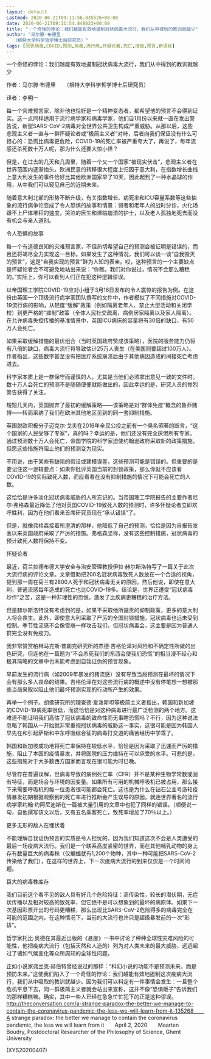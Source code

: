 ```yaml
---
layout: default
Lastmod: 2020-06-21T09:11:56.835526+00:00
date: 2020-06-21T09:11:54.848023+00:00
title: "一个奇怪的悖论：我们越能有效地遏制冠状病毒大流行，我们从中得到的教训就越少"
author: "马尔滕·布德里
　　（根特大学科学哲学博士后研究员）"
tags: [冠状病毒,COVID,预测,病毒,流行病,怀疑论者,死亡,措施,预言,新语丝]
---
```


一个奇怪的悖论：我们越能有效地遏制冠状病毒大流行，我们从中得到的教训就越少

作者：马尔滕·布德里　　（根特大学科学哲学博士后研究员）

译者：李明一

每一个灾难预言家，除非他也恰好是一个精神变态者，都希望他的预言不会得到证实。这一点同样适用于流行病学家和病毒学家，他们自1月份以来就一直在发出警告说，新型SARS-CoV-2病毒对全世界公共卫生构成严重威胁。从那以后，这些悲观主义者一直与一群怀疑论者或“极简主义者”对峙，后者向我们保证没有什么可担心的：恐慌比病毒更危险，COVID-19的死亡率被严重夸大了，再说了，每年流感还杀死数十万人呢，那为什么还要大惊小怪？

但是，在过去的几天和几周里，随着一个又一个国家“被现实伏击”，悲观主义者在世界范围内逐渐抬头。欧洲民意的转移很大程度上归因于意大利，在指数增长曲线上意大利发生的事件恰好比其他欧洲国家早了10天，因此起到了一种水晶球的作用，从中我们可以窥见自己的近期未来。

随着意大利北部的形势不断升级，有关指数增长、病死率和ICU容量系数等这些抽象的流行病争论变成了令人恐惧的故事和情景：弱者和老年人的战时分诊，火化场跟不上尸体堆积的速度，哭泣的医生和濒临崩溃的护士，以及老人孤独地死去而没有机会与亲人道别。

令人恐惧的故事

每一个有道德良知的灾难预言家，不但热切希望自己的预测会被证明是错误的，而且还将竭尽全力实现这一目标。如果发生了这种情况，我们可以谈一谈“自我毁灭的预言”，这是“自我实现的预言”鲜为人知的表亲。哎，这种预言的一个主要缺点是怀疑论者会不可避免地站出来说：“你瞧，我们对你说过，情况不会那么糟糕的。”实际上，你可以看到人们正在犯这种逻辑谬误。

以帝国理工学院COVID-19应对小组于3月16日发布的令人震惊的报告为例。在这份由英国一个顶级流行病学家团队撰写的文件中，作者模拟了不同措施对COVID-19流行病的影响，从轻度“缓解”政策（例如隔离老年人、禁止大型活动和关闭学校）到更严格的“抑制”政策（全体人民社交疏离、病例居家隔离以及家人隔离）。在允许病毒失控传播的基准情景中，英国ICU病床的容量将有30倍的缺口，有50万人会死亡。

如果采取缓解措施的最优组合（当时英国政府赞成该策略），医院的服务能力仍将有八倍的缺口，病毒大流行将导致估计25万人丧生（在美国则要超过100万人）。作者指出，这些数字甚至没有把医疗系统崩溃后由于其他病因造成的间接死亡考虑进去。

科学家本质上是一群保守而谨慎的人，尤其是当他们必须拿出意见一致的文件时。数十万人会死亡的预测不是随随便便就能做出的，因此幸运的是，研究人员的惨烈警告获得了关注。

短短几天内，英国抛弃了最初的缓解策略——该策略是对“群体免疫”概念的鲁莽赌博——转而采纳了我们在欧洲其他地区见到的同一套抑制措施。

英国脱欧积极分子迈克尔·戈夫在2016年全民公投之前有一个臭名昭著的断言，“这个国家的人民受够了专家”，真的吗？幸运的是，他们还没有完全厌倦所有专家。通过预测数十万人会死亡，帝国学院的科学家迫使约翰逊政府采取新的政策措施，但愿这些措施将阻止他们的预测变为现实。

不用说，由于某些有缺陷的假设或建模误差，这些预测可能是错误的。但重要的是要记住这一逻辑要点：如果你批评英国当前的封锁政策，那么你就不应该看COVID-19的实际致死人数，而应看看在没有抑制措施的情况下可能会死亡的人数。

这恰恰是许多淡化冠状病毒威胁的人所忘记的。当帝国理工学院报告的主要作者尼尔·弗格森最近降低了他对英国COVID-19致死人数的预测时，许多怀疑论者立即欢呼胜利，因为在他们看来首席研究员现在“承认错误”了。

但是，就像弗格森接着所澄清的那样，他降低了自己的预测，恰恰是因为自报告发表以来英国政府采取了严厉的措施。弗格森坚称，没有这些控制措施，冠状病毒的预计致死人数将保持不变。

怀疑论者

最近，荷兰拉德布德大学安全与治安管理教授伊拉·赫尔斯洛特写了一篇关于此次大流行病的评论文章。文章借助把200名冠状病毒致死人数放在一个合适的视角，提到那一周在荷兰有2800人死于和冠状病毒无关的原因。然后他说，即使在意大利，普通流感每年造成的死亡也比COVID-19多。结论是，世界正遭受“冠状病毒炒作”之苦，这是一种非理性的恐慌，激发了比疾病更糟糕的治疗方法。

但是赫尔斯洛特没有考虑到的是，如果不采取他所谴责的抑制政策，更多的意大利人将会丧生。此外，即使意大利采取了严厉的全国封锁措施，冠状病毒也远未受到控制。季节性流感不会像雪崩一样攻击我们，但冠状病毒会，这主要是因为普通人群完全没有免疫力。

我非常赞赏柏林马克斯·普朗克研究所的杰德·吉格伦泽对风险和不确定性所做的出色研究，但连他在一篇题为“不会杀死我们的东西会使我们恐慌”的相当漫不经心和极其简略的文章中也未能考虑到自我证伪的预言现象。

早前发生的流行病（如2009年暴发的猪流感）没有导致当局预测在最坏的情况下会有那么多人丧命的结果。吉格伦泽在对这些流行病的概述中没有停笔想一想被那些当局采取以阻止他们最坏预测实现的行动所产生的效果。

再举一个例子。胡佛研究所的理查德·爱泼斯坦等极简主义者指出，韩国和新加坡的COVID-19病死率很低，而这恰恰是对这种病毒进行最广泛检测的两个地方。这难道不能证明我们高估了冠状病毒的致命性而无事瞎恐慌吗？不行，因为这种说法忽略了韩国从一开始就非常重视冠状病毒的威胁这一事实，这很可能是因为韩国人早先在和引起萨斯和中东呼吸综合征的病毒打交道的痛苦经历中学乖了。

韩国和新加坡成功地将死亡率保持在较低水平，恰恰是因为采取了迅速而严厉的措施，阻止了本国的疫情暴发，并将医院的压力维持在可以承受的水平。可悲的是，这些措施对于大多数西方国家而言现在很可能为时已晚。

尽管存在普遍误解，但病毒导致的病例死亡率（CFR）并不是某种生物学常数或固有特征，而是场合与环境的因变量。如果所有可用的机械呼吸机已被占用，那么接下来需要呼吸机的每一位患者很可能都会死亡。这也是为什么在钻石公主号游轮疫情暴发初期根据观察到的死亡率进行推断会产生误导的原因，就连世界著名的流行病学家约翰·约阿尼迪斯在一篇被大量引用的文章中也犯了同样的错误。（顺便说一句，自他撰写该文以后，又有五名乘客死亡，致死率增加了70％以上。）

更多无形的敌人在埋伏着

不能理解自我证伪预言的实质是令人担忧的，因为我们知道这次不会是人类遭受的最后一场疫病大流行。我们是一个联系高度紧密的世界，而在其他哺乳动物的身上存有数量巨大的病毒株（仅蝙蝠就有1,200个物种，其中一种可能把SARS-CoV-2传染给了我们），在这样的世界上，下一次疫病大流行的到来仅仅是一个时间问题。

巨大的病毒株库存

我们目前这个看不见的敌人具有好几个危险特征：高传染性，较长的潜伏期，无症状传播以及相对较高的致死率，但它绝不是可以想象到的最坏的病原体。如果下一次基因彩票开出的号码更糟糕，那么出现比SARS-CoV-2危险得多的病毒完全在可能的范围之内。在这种情况下，当前的大流行也许只是超级暴发前的一次“彩排”。

哲学家托比·奥德在其最近出版的《悬崖》一书中讨论了种种全球性灾难风险的可能性，他把疫病大流行（包括天然和人造的）列为对人类未来的最大威胁，远远超过了诸如气候变化等众所周知的全球性问题。

正如小说家弗兰克·赫伯特曾经说过的那样：“科幻小说的功能不是预测未来，而是预防未来。”这使我们陷入了一个奇怪的悖论：我们越能有效地遏制这次疫病大流行，我们从中吸取的教训就越少。因为我们可以料定有一件事情会发生：一旦整个危机平息下去，同一群极简主义者就会站出来宣称，这并不像“恐惧贩子”告诉我们的那样糟糕嘛。确实，其中一些人已经在急急忙忙犯下的正是这种谬误。　　http://theconversation.com/a-strange-paradox-the-better-we-manage-to-contain-the-coronavirus-pandemic-the-less-we-will-learn-from-it-135268　　A strange paradox: the better we manage to contain the coronavirus pandemic, the less we will learn from it　　April 2, 2020　　Maarten Boudry, Postdoctoral Researcher of the Philosophy of Science, Ghent University

(XYS20200407)

